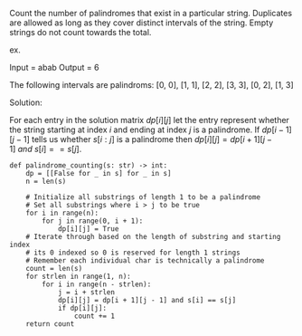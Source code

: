 Count the number of palindromes that exist in a particular string. Duplicates are allowed as long as they cover distinct intervals of the string. Empty strings do not count towards the total.

ex.

Input = abab
Output = 6

The following intervals are palindroms: [0, 0], [1, 1], [2, 2], [3, 3], [0, 2], [1, 3]

Solution:

For each entry in the solution matrix $dp[i][j]$ let the entry represent whether the string starting at index $i$ and ending at index $j$ is a palindrome. If $dp[i-1][j-1]$ tells us whether $s[i:j]$ is a palindrome then $dp[i][j] = dp[i+1][j-1]\ and\ s[i] == s[j]$. 


```
def palindrome_counting(s: str) -> int:
	dp = [[False for _ in s] for _ in s]
	n = len(s)
	
	# Initialize all substrings of length 1 to be a palindrome
	# Set all substrings where i > j to be true
	for i in range(n):
		for j in range(0, i + 1):
			dp[i][j] = True
	# Iterate through based on the length of substring and starting index
	# its 0 indexed so 0 is reserved for length 1 strings
	# Remember each individual char is technically a palindrome
	count = len(s)
	for strlen in range(1, n):
		for i in range(n - strlen):
			j = i + strlen
			dp[i][j] = dp[i + 1][j - 1] and s[i] == s[j]
			if dp[i][j]:
				count += 1
	return count
	
```
